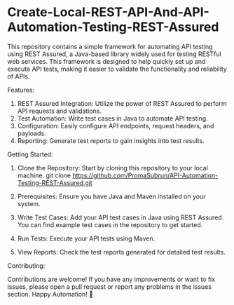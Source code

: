 #  Create-Local-REST-API-And-API-Automation-Testing-REST-Assured
This repository contains a simple framework for automating API testing using REST Assured, a Java-based library widely used for testing RESTful web services. This framework is designed to help quickly set up and execute API tests, making it easier to validate the functionality and reliability of APIs.


Features:

1. REST Assured Integration: Utilize the power of REST Assured to perform API requests and validations.
2. Test Automation: Write test cases in Java to automate API testing.
3. Configuration: Easily configure API endpoints, request headers, and payloads.
4. Reporting: Generate test reports to gain insights into test results.

   
Getting Started:

1. Clone the Repository: Start by cloning this repository to your local machine.
git clone https://github.com/PromaSubrun/API-Automation-Testing-REST-Assured.git

2. Prerequisites: Ensure you have Java and Maven installed on your system.

3. Write Test Cases: Add your API test cases in Java using REST Assured. You can find example test cases in the repository to get started.

4. Run Tests: Execute your API tests using Maven.

5. View Reports: Check the test reports generated for detailed test results. 


Contributing:

Contributions are welcome! If you have any improvements or want to fix issues, please open a pull request or report any problems in the issues section.
Happy Automation! 🚀
 
